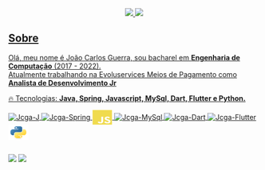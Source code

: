 <div align="center">
  <a href="https://github.com/JoaocGuerra">
  <img height="180em" src="https://github-readme-stats.vercel.app/api?username=JoaocGuerra&show_icons=true&theme=highcontrast&include_all_commits=true&count_private=true"/>
  <img height="180em" src="https://github-readme-stats.vercel.app/api/top-langs/?username=JoaocGuerra&layout=compact&langs_count=7&theme=highcontrast&include_all_commits=true&count_private=true"/>
</div>
  
## Sobre

<p align="left"> 
  Olá, meu nome é João Carlos Guerra, sou bacharel em <strong>Engenharia de Computação</strong> (2017 - 2022).<br>
  Atualmente trabalhando na Evoluservices Meios de Pagamento como <strong>Analista de Desenvolvimento Jr</strong>
</p>

<p align="left">
  🔥 Tecnologias: <strong>Java, Spring, Javascript, MySql, Dart, Flutter e Python.</strong>
</p>
<div>
  <img align="center" alt="Jcga-J" height="30" width="40"  src="https://cdn.jsdelivr.net/gh/devicons/devicon/icons/java/java-original.svg" />
  <img align="center" alt="Jcga-Spring" height="30" width="40" src="https://cdn.jsdelivr.net/gh/devicons/devicon/icons/spring/spring-original.svg" />
  <img align="center" alt="Jcga-Js" height="30" width="40" src="https://raw.githubusercontent.com/devicons/devicon/master/icons/javascript/javascript-plain.svg">
  <img align="center" alt="Jcga-MySql" height="30" width="40" src="https://cdn.jsdelivr.net/gh/devicons/devicon/icons/mysql/mysql-original.svg" />
  <img align="center" alt="Jcga-Dart" height="30" width="40" src="https://cdn.jsdelivr.net/gh/devicons/devicon/icons/dart/dart-original-wordmark.svg" />        
  <img align="center" alt="Jcga-Flutter" height="30" width="40" src="https://cdn.jsdelivr.net/gh/devicons/devicon/icons/flutter/flutter-original.svg" />
  <img align="center" alt="Jcga-Python" height="30" width="40" src="https://raw.githubusercontent.com/devicons/devicon/master/icons/python/python-original.svg">
</div>

##

<p align="left">
  <a href="mailto:jcarlos.guerra@hotmail.com" alt="Mail">
  <img src="https://img.shields.io/badge/-Gmail-FF0000?style=flat-square&labelColor=FF0000&logo=gmail&logoColor=white&link=jcarlos.guerra@hotmail.com" /></a>

  <a href="https://www.linkedin.com/in/jcarlosguerraa/" alt="Linkedin">
  <img src="https://img.shields.io/badge/-Linkedin-0e76a8?style=flat-square&logo=Linkedin&logoColor=white&link=https://www.linkedin.com/in/jcarlosguerraa" /></a>
